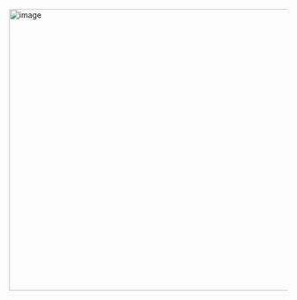 <img width="509" alt="image" src="https://user-images.githubusercontent.com/84083229/198285430-128a4e79-14b2-42aa-938e-4a967de0edd5.png">

